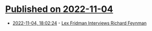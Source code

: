 # [Published on 2022-11-04](index.md)

* [2022-11-04, 18:02:24](https://news.ycombinator.com/item?id=33471182) - [Lex Fridman Interviews Richard Feynman](https://podcast.ai/?l=r)
